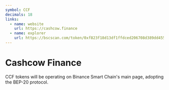 ```yaml
---
symbol: CCF
decimals: 18
links:
  - name: website
    url: https://cashcow.finance
  - name: explorer
    url: https://bscscan.com/token/0xf823f18d13df1ffdced206708d389dd455bb802b
---
```


# Cashcow Finance

CCF tokens will be operating on Binance Smart Chain's main page, adopting the BEP-20 protocol.
